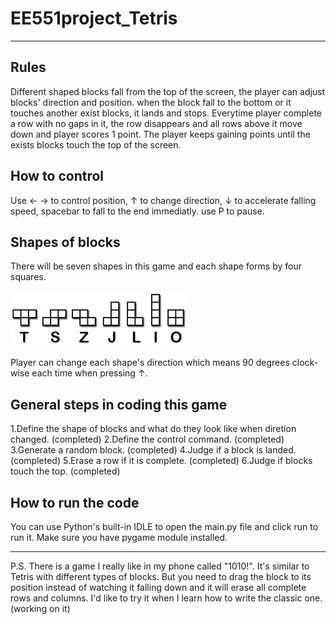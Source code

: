 # EE551project_Tetris
---

## Rules
Different shaped blocks fall from the top of the screen, the player can adjust blocks' direction and position. when the block fall to the bottom or it touches another exist blocks, it lands and stops. Everytime player complete a row with no gaps in it, the row disappears and all rows above it move down and player scores 1 point. The player keeps gaining points until the exists blocks touch the top of the screen.

## How to control 
Use ← → to control position, ↑ to change direction, ↓ to accelerate falling speed, spacebar to fall to the end immediatly. use P to pause. 

## Shapes of blocks 
There will be seven shapes in this game and each shape forms by four squares.

![image](https://github.com/tonyqtang/ee551project/blob/master/different%20_blocks.jpg)

Player can change each shape's direction which means 90 degrees clock-wise each time when pressing ↑.

## General steps in coding this game

1.Define the shape of blocks and what do they look like when diretion changed.  (completed)
2.Define the control command.  (completed)
3.Generate a random block.   (completed)
4.Judge if a block is landed.  (completed)
5.Erase a row if it is complete.  (completed)
6.Judge if blocks touch the top.  (completed)

## How to run the code  
You can use Python's built-in IDLE to open the main.py file and click run to run it. Make sure you have pygame module installed.  


---


P.S. There is a game I really like in my phone called "1010!". It's similar to Tetris with different types of blocks. But you need to drag the block to its position instead of watching it falling down and it will erase all complete rows and columns. I'd like to try it when I learn how to write the classic one.   (working on it)                

